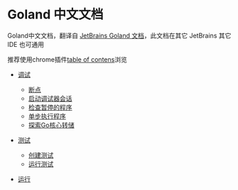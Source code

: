 # Goland 中文文档
Goland中文文档，翻译自 [JetBrains Goland 文档](https://www.jetbrains.com/help/go/meet-the-product.html)，此文档在其它 JetBrains 其它 IDE 也可通用

推荐使用chrome插件[table of contens](https://chrome.google.com/webstore/detail/table-of-contents-sidebar/ohohkfheangmbedkgechjkmbepeikkej)浏览

- [调试](调试/调试.md)
  - [断点](调试/断点.md)
  - [启动调试器会话](调试/启动调试器会话.md)
  - [检查暂停的程序](调试/检查暂停的程序.md)
  - [单步执行程序](调试/单步执行程序.md)
  - [探索Go核心转储](调试/探索Go核心转储.md)
- [测试](测试/测试.md)
  - [创建测试](测试/创建测试.md)
  - [运行测试](测试/运行测试.md)

- [运行](运行/运行.md)